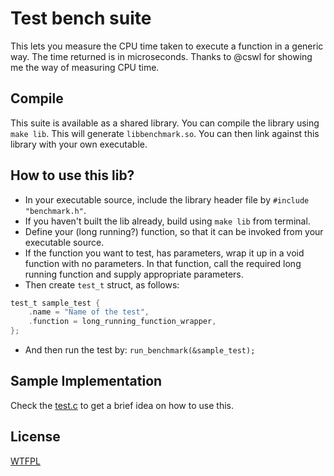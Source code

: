 # Test bench suite
This lets you measure the CPU time taken to execute a function in a generic way. The time returned is in microseconds. Thanks to @cswl for showing me the way of measuring CPU time.

## Compile
This suite is available as a shared library. You can compile the library using `make lib`. This will generate `libbenchmark.so`. You can then link against this library with your own executable.

## How to use this lib?
* In your executable source, include the library header file by `#include "benchmark.h"`.
* If you haven't built the lib already, build using `make lib` from terminal.
* Define your (long running?) function, so that it can be invoked from your executable source.
* If the function you want to test, has parameters, wrap it up in a void function with no parameters. In that function, call the required long running function and supply appropriate parameters.
* Then create `test_t` struct, as follows: 
```C
test_t sample_test {
    .name = "Name of the test",
    .function = long_running_function_wrapper,
};
```
* And then run the test by: `run_benchmark(&sample_test);`


## Sample Implementation
Check the [test.c](https://github.com/corphish/test_bench_suite/blob/master/test.c) to get a brief idea on how to use this.

## License
[WTFPL](http://www.wtfpl.net/)